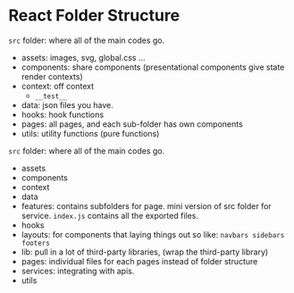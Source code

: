 # React Folder Structure



`src` folder: where all of the main codes go.

- assets: images, svg, global.css ...
- components: share components (presentational components give state render contexts)
- context: off context
  - `__test__`
- data: json files you have.
- hooks: hook functions
- pages: all pages, and each sub-folder has own components
- utils: utility functions (pure functions)





`src` folder: where all of the main codes go.

- assets
- components
- context
- data
- features: contains subfolders for page. mini version of src folder for service. `index.js` contains all the exported files.
- hooks
- layouts: for components that laying things out so like: `navbars sidebars footers`
- lib: pull in a lot of third-party libraries, (wrap the third-party library)
- pages: individual files for each pages instead of folder structure
- services: integrating with apis.
- utils